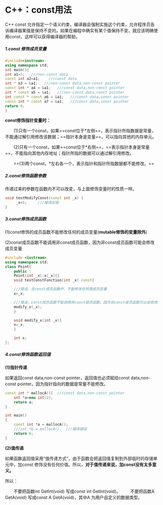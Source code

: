 # C++：const用法

C++ const 允许指定一个语义约束，编译器会强制实施这个约束，允许程序员告诉编译器某值是保持不变的。如果在编程中确实有某个值保持不变，就应该明确使用const，这样可以获得编译器的帮助。

##### 1.const 修饰成员变量

```c++
#include<iostream>
using namespace std;
int main(){
int a1=3;   ///non-const data
const int a2=a1;    ///const data
int * a3 = &a1;   ///non-const data,non-const pointer
const int * a4 = &a1;   ///const data,non-const pointer
int * const a5 = &a1;   ///non-const data,const pointer
int const * const a6 = &a1;   ///const data,const pointer
const int * const a7 = &a1;   ///const data,const pointer
return 0;
}
```
**const修饰指针变量时：**

　　(1)只有一个const，如果==const位于*左侧==，表示指针所指数据是常量，不能通过解引用修改该数据；==指针本身是变量==，可以指向其他的内存单元。

　　(2)只有一个const，如果==const位于*右侧==，==表示指针本身是常量==，不能指向其他内存地址；指针所指的数据可以通过解引用修改。

　　==(3)两个const，*左右各一个，表示指针和指针所指数据都不能修改。==

##### 2.const修饰函数参数

传递过来的参数在函数内不可以改变，与上面修饰变量时的性质一样。

```c++
void testModifyConst(const int _x) {
     _x=5;　　　///编译出错
}
```

##### 3.const修饰成员函数

(1)const修饰的成员函数不能修改任何的成员变量(**mutable修饰的变量除外**)

(2)const成员函数不能调用非const成员函数，因为非const成员函数可能会修改成员变量

```C++
#include <iostream>
using namespace std;
class Point{
   	public :
    Point(int _x):x(_x){}
	void testConstFunction(int _x) const{

    ///错误，在const成员函数中，不能修改任何类成员变量
    x=_x;

    ///错误，const成员函数不能调用非const成员函数，因为非const成员函数可以会修改成员变量
    modify_x(_x);
	}

	void modify_x(int _x){
    x=_x;
	}

	int x;
};
```
##### 4.const修饰函数返回值

**(1)指针传递**

如果返回const data,non-const pointer，返回值也必须赋给const data,non-const pointer。因为指针指向的数据是常量不能修改。

```C++
const int * mallocA(){  ///const data,non-const pointer
    int *a=new int(2);
    return a;
}

int main()
{
    const int *a = mallocA();
    ///int *b = mallocA();  ///编译错误
    return 0;
}
```

**(2)值传递**

 如果函数返回值采用“值传递方式”，由于函数会把返回值复制到外部临时的存储单元中，加const 修饰没有任何价值。所以，**对于值传递来说，加const没有太多意义。**

所以：

　　不要把函数int GetInt(void) 写成const int GetInt(void)。
　　不要把函数A GetA(void) 写成const A GetA(void)，其中A 为用户自定义的数据类型。